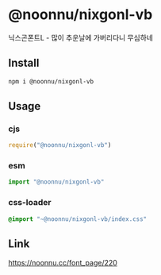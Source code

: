 # @noonnu/nixgonl-vb
닉스곤폰트L - 많이 추운날에 가버리다니 무심하네

## Install
```sh
npm i @noonnu/nixgonl-vb
```
## Usage
### cjs
```js
require("@noonnu/nixgonl-vb")
```
### esm
```js
import "@noonnu/nixgonl-vb"
```
### css-loader
```css
@import "~@noonnu/nixgonl-vb/index.css"
```

## Link
https://noonnu.cc/font_page/220